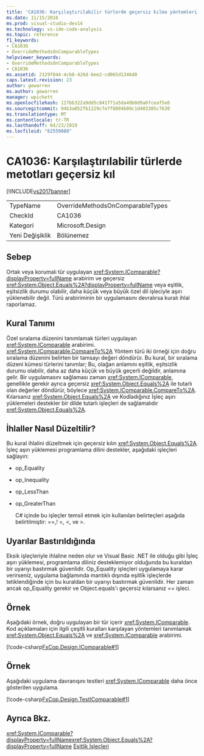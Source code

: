 ```yaml
---
title: 'CA1036: Karşılaştırılabilir türlerde geçersiz kılma yöntemleri | Microsoft Docs'
ms.date: 11/15/2016
ms.prod: visual-studio-dev14
ms.technology: vs-ide-code-analysis
ms.topic: reference
f1_keywords:
- CA1036
- OverrideMethodsOnComparableTypes
helpviewer_keywords:
- OverrideMethodsOnComparableTypes
- CA1036
ms.assetid: 2329f844-4cb8-426d-bee2-cd065d1346d0
caps.latest.revision: 23
author: gewarren
ms.author: gewarren
manager: wpickett
ms.openlocfilehash: 127bb322a9dd5c841f71a5da49b0d9a6fceaf5e6
ms.sourcegitcommit: 94b3a052fb1229c7e7f8804b09c1d403385c7630
ms.translationtype: MT
ms.contentlocale: tr-TR
ms.lasthandoff: 04/23/2019
ms.locfileid: "62559888"
---
```

# <a name="ca1036-override-methods-on-comparable-types"></a>CA1036: Karşılaştırılabilir türlerde metotları geçersiz kıl
[!INCLUDE[vs2017banner](../includes/vs2017banner.md)]

|||
|-|-|
|TypeName|OverrideMethodsOnComparableTypes|
|CheckId|CA1036|
|Kategori|Microsoft.Design|
|Yeni Değişiklik|Bölünemez|

## <a name="cause"></a>Sebep
 Ortak veya korumalı tür uygulayan <xref:System.IComparable?displayProperty=fullName> arabirim ve geçersiz <xref:System.Object.Equals%2A?displayProperty=fullName> veya eşitlik, eşitsizlik durumu olabilir, daha küçük veya büyük özel dil işleciyle aşırı yüklenebilir değil. Türü arabiriminin bir uygulamasını devralırsa kuralı ihlal raporlamaz.

## <a name="rule-description"></a>Kural Tanımı
 Özel sıralama düzenini tanımlamak türleri uygulayan <xref:System.IComparable> arabirimi. <xref:System.IComparable.CompareTo%2A> Yöntem türü iki örneği için doğru sıralama düzenini belirten bir tamsayı değeri döndürür. Bu kural, bir sıralama düzeni kümesi türlerini tanımlar; Bu, olağan anlamını eşitlik, eşitsizlik durumu olabilir, daha az daha küçük ve büyük geçerli değildir, anlamına gelir. Bir uygulamasını sağlaması zaman <xref:System.IComparable>, genellikle gerekir ayrıca geçersiz <xref:System.Object.Equals%2A> ile tutarlı olan değerler döndürür, böylece <xref:System.IComparable.CompareTo%2A>. Kılarsanız <xref:System.Object.Equals%2A> ve Kodladığınız İşleç aşırı yüklemeleri destekler bir dilde tutarlı işleçleri de sağlamalıdır <xref:System.Object.Equals%2A>.

## <a name="how-to-fix-violations"></a>İhlaller Nasıl Düzeltilir?
 Bu kural ihlalini düzeltmek için geçersiz kılın <xref:System.Object.Equals%2A>. İşleç aşırı yüklemesi programlama dilini destekler, aşağıdaki işleçleri sağlayın:

- op_Equality

- op_Inequality

- op_LessThan

- op_GreaterThan

  C# içinde bu işleçler temsil etmek için kullanılan belirteçleri aşağıda belirtilmiştir: ==,! =, \<, ve >.

## <a name="when-to-suppress-warnings"></a>Uyarılar Bastırıldığında
 Eksik işleçleriyle ihlaline neden olur ve Visual Basic .NET ile olduğu gibi İşleç aşırı yüklemesi, programlama diliniz desteklemiyor olduğunda bu kuraldan bir uyarıyı bastırmak güvenlidir. Op_Equality işleçleri uygulamaya karar verirseniz, uygulama bağlamında mantıklı dışında eşitlik işleçlerde tetiklendiğinde için bu kuraldan bir uyarıyı bastırmak güvenlidir. Her zaman ancak op_Equality gerekir ve Object.equals'ı geçersiz kılarsanız == işleci.

## <a name="example"></a>Örnek
 Aşağıdaki örnek, doğru uygulayan bir tür içerir <xref:System.IComparable>. Kod açıklamaları için ilgili çeşitli kuralları karşılayan yöntemleri tanımlamak <xref:System.Object.Equals%2A> ve <xref:System.IComparable> arabirimi.

 [!code-csharp[FxCop.Design.IComparable#1](../snippets/csharp/VS_Snippets_CodeAnalysis/FxCop.Design.IComparable/cs/FxCop.Design.IComparable.cs#1)]

## <a name="example"></a>Örnek
 Aşağıdaki uygulama davranışını testleri <xref:System.IComparable> daha önce gösterilen uygulama.

 [!code-csharp[FxCop.Design.TestIComparable#1](../snippets/csharp/VS_Snippets_CodeAnalysis/FxCop.Design.TestIComparable/cs/FxCop.Design.TestIComparable.cs#1)]

## <a name="see-also"></a>Ayrıca Bkz.
 <xref:System.IComparable?displayProperty=fullName><xref:System.Object.Equals%2A?displayProperty=fullName>
 [Eşitlik İşleçleri](http://msdn.microsoft.com/library/bc496a91-fefb-4ce0-ab4c-61f09964119a)
